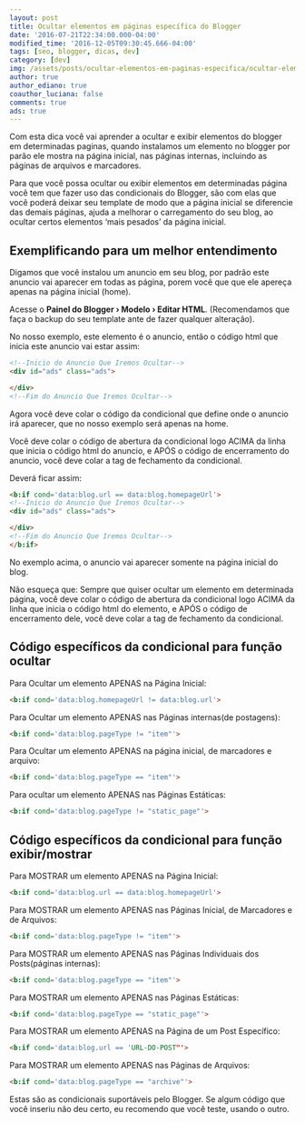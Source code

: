 ```yaml
---
layout: post
title: Ocultar elementos em páginas específica do Blogger
date: '2016-07-21T22:34:00.000-04:00'
modified_time: '2016-12-05T09:30:45.666-04:00'
tags: [seo, blogger, dicas, dev]
category: [dev]
img: /assets/posts/ocultar-elementos-em-paginas-especifica/ocultar-elementos-em-paginas-especifica.jpg
author: true
author_ediano: true
coauthor_luciana: false
comments: true
ads: true
---
```


Com esta dica você vai aprender a ocultar e exibir elementos do blogger em determinadas paginas, quando instalamos um elemento no blogger por parão ele mostra na página inicial, nas páginas internas, incluindo as páginas de arquivos e marcadores.

Para que você possa ocultar ou exibir elementos em determinadas página você tem que fazer uso das condicionais do Blogger, são com elas que você poderá deixar seu template de modo que a página inicial se diferencie das demais páginas, ajuda a melhorar o carregamento do seu blog, ao ocultar certos elementos ‘mais pesados’ da página inicial.

## Exemplificando para um melhor entendimento
Digamos que você instalou um anuncio em seu blog, por padrão este anuncio vai aparecer em todas as página, porem você que que ele apereça apenas na página inicial (home).

Acesse o **Painel do Blogger › Modelo › Editar HTML**. (Recomendamos que faça o backup do seu template ante de fazer qualquer alteração).

No nosso exemplo, este elemento é o anuncio, então o código html que inicia este anuncio vai estar assim:

```html
<!--Inicio do Anuncio Que Iremos Ocultar-->
<div id="ads" class="ads">

</div>
<!--Fim do Anuncio Que Iremos Ocultar-->
```

Agora você deve colar o código da condicional que define onde o anuncio irá aparecer, que no nosso exemplo será apenas na home.

Você deve colar o código de abertura da condicional logo ACIMA da linha que inicia o código html do anuncio, e APÓS o código de encerramento do anuncio, você deve colar a tag de fechamento da condicional.

Deverá ficar assim:

```html
<b:if cond='data:blog.url == data:blog.homepageUrl'>
<!--Inicio do Anuncio Que Iremos Ocultar-->
<div id="ads" class="ads">

</div>
<!--Fim do Anuncio Que Iremos Ocultar--> 
</b:if>
```

No exemplo acima, o anuncio vai aparecer somente na página inicial do blog.

Não esqueça que: Sempre que quiser ocultar um elemento em determinada página, você deve colar o código de abertura da condicional logo ACIMA da linha que inicia o código html do elemento, e APÓS o código de encerramento dele, você deve colar a tag de fechamento da condicional.

## Código específicos da condicional para função ocultar
Para Ocultar um elemento APENAS na Página Inicial:
```html
<b:if cond='data:blog.homepageUrl != data:blog.url'>
```

Para Ocultar um elemento APENAS nas Páginas internas(de postagens):
```html
<b:if cond='data:blog.pageType != "item"'>
```

Para Ocultar um elemento APENAS na página inicial, de marcadores e arquivo:
```html
<b:if cond='data:blog.pageType == "item"'>
```

Para ocultar um elemento APENAS nas Páginas Estáticas:
```html
<b:if cond='data:blog.pageType != "static_page"'>
```

## Código específicos da condicional para função exibir/mostrar
Para MOSTRAR um elemento APENAS na Página Inicial:
```html
<b:if cond='data:blog.url == data:blog.homepageUrl'>
```

Para MOSTRAR um elemento APENAS nas Páginas Inicial, de Marcadores e de Arquivos:
```html
<b:if cond='data:blog.pageType != "item"'>
```

Para MOSTRAR um elemento APENAS nas Páginas Individuais dos Posts(páginas internas):
```html
<b:if cond='data:blog.pageType == "item"'>
```

Para MOSTRAR um elemento APENAS nas Páginas Estáticas:
```html
<b:if cond='data:blog.pageType == "static_page"'>
```

Para MOSTRAR um elemento APENAS na Página de um Post Específico:
```html
<b:if cond='data:blog.url == 'URL-DO-POST"'>
```

Para MOSTRAR um elemento APENAS nas Páginas de Arquivos:
```html
<b:if cond='data:blog.pageType == "archive"'>
```

Estas são as condicionais suportáveis pelo Blogger. Se algum código que você inseriu não deu certo, eu recomendo que você teste, usando o outro.